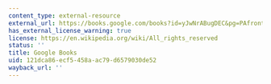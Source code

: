 ```yaml
---
content_type: external-resource
external_url: https://books.google.com/books?id=yJwNrABugDEC&pg=PAfrontcover#v=onepage&q&f=false
has_external_license_warning: true
license: https://en.wikipedia.org/wiki/All_rights_reserved
status: ''
title: Google Books
uid: 121dca86-ecf5-458a-ac79-d6579030de52
wayback_url: ''
---
```

